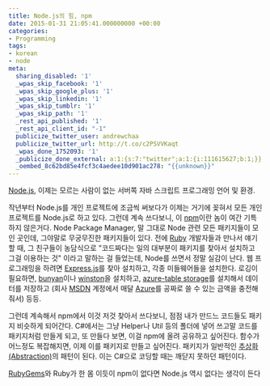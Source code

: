 ```yaml
---
title: Node.js의 힘, npm
date: 2015-01-31 21:05:41.000000000 +00:00
categories:
- Programming
tags:
- korean
- node
meta:
  sharing_disabled: '1'
  _wpas_skip_facebook: '1'
  _wpas_skip_google_plus: '1'
  _wpas_skip_linkedin: '1'
  _wpas_skip_tumblr: '1'
  _wpas_skip_path: '1'
  _rest_api_published: '1'
  _rest_api_client_id: "-1"
  publicize_twitter_user: andrewchaa
  publicize_twitter_url: http://t.co/c2PSVVKaqt
  _wpas_done_1752093: '1'
  _publicize_done_external: a:1:{s:7:"twitter";a:1:{i:111615627;b:1;}}
  _oembed_8c62bd85e4fcf3c4aedee10d901ac278: "{{unknown}}"
---
```

<p><a href="http://nodejs.org/">Node.js</a>, 이제는 모르는 사람이 없는 서버쪽 자바 스크립트 프로그래밍 언어 및 환경.</p>
<p>작년부터 Node.js를 개인 프로젝트에 조금씩 써보다가 이제는 거기에 꽂혀서 모든 개인 프로젝트를 Node.js로 하고 있다. 그런데 계속 쓰다보니, 이 <a href="https://www.npmjs.com/">npm</a>이란 놈이 여간 기특하지 않은거다. Node Package Manager, 말 그대로 Node 관련 모든 패키지들이 모인 곳인데, 그야말로 무궁무진한 패키지들이 있다. 전에 <a href="https://www.ruby-lang.org/en/">Ruby</a> 개발자들과 만나서 얘기할 때, 그 친구들이 농담식으로 "코드짜다는 일의 대부분이 패키지를 찾아서 설치하고 그걸 이용하는 것" 이라고 말하는 걸 들었는데, Node를 쓰면서 정말 실감이 난다. 웹 프로그래밍을 하려면 <a href="http://expressjs.com/">Express.js</a>를 찾아 설치하고, 각종 미들웨어들을 설치한다. 로깅이 필요하면, <a href="https://github.com/trentm/node-bunyan">bunyan</a>이나 <a href="https://github.com/flatiron/winston">winston</a>을 설치하고, <a href="http://azure.microsoft.com/en-gb/documentation/articles/storage-dotnet-how-to-use-tables/">azure-table storage</a>를 설치해서 데이터를 저장하고 (회사 <a href="https://msdn.microsoft.com/en-us/default.aspx">MSDN</a> 계정에서 매달 <a href="http://azure.microsoft.com/en-gb/">Azure</a>를 공짜로 쓸 수 있는 금액을 충전해줘서) 등등.</p>
<p>그런데 계속해서 npm에서 이것 저것 찾아서 쓰다보니, 점점 내가 만드느 코드들도 패키지 비슷하게 되어간다. C#에서는 그냥 Helper나 Util 등의 폴더에 넣어 쓰고말 코드를 패키지처럼 만들게 되고, 또 만들다 보면, 이걸 npm에 올려 공유하고 싶어진다. 함수가 어느정도 복잡해지면, 이제 이를 패키지로 만들고 싶어진다. 패키지가 일반적인 <a href="http://en.wikipedia.org/wiki/Abstraction_%28computer_science%29">추상화 (Abstraction)</a>의 패턴이 된다. 이는 C#으로 코딩할 때는 깨닫지 못하던 패턴이다.</p>
<p><a href="https://rubygems.org/">RubyGems</a>와 Ruby가 한 몸 이듯이 npm이 없다면 Node.js 역시 없다는 생각이 든다</p>
